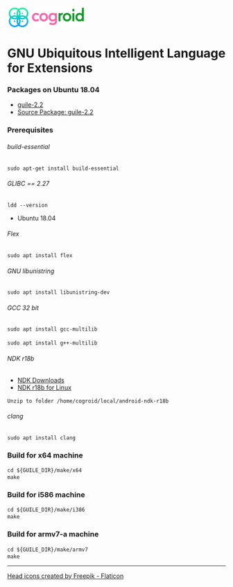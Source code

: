 [![cogroid.com](https://github.com/cogroid/resources/raw/main/images/banner/cogroid-48.png)](https://cogroid.com)

# GNU Ubiquitous Intelligent Language for Extensions

### Packages on Ubuntu 18.04

* [guile-2.2](https://packages.ubuntu.com/bionic/lisp/guile-2.2)
* [Source Package: guile-2.2](https://packages.ubuntu.com/source/bionic/guile-2.2)

### Prerequisites

###### build-essential

```
sudo apt-get install build-essential
```

###### GLIBC == 2.27

```
ldd --version
```

* Ubuntu 18.04

###### Flex

```
sudo apt install flex
```

###### GNU libunistring

```
sudo apt install libunistring-dev
```

###### GCC 32 bit

```
sudo apt install gcc-multilib

sudo apt install g++-multilib
```

###### NDK r18b

* [NDK Downloads](https://developer.android.com/ndk/downloads)
* [NDK r18b for Linux](https://dl.google.com/android/repository/android-ndk-r18b-linux-x86_64.zip)

```
Unzip to folder /home/cogroid/local/android-ndk-r18b
```

###### clang

```
sudo apt install clang
```

### Build for x64 machine

```
cd ${GUILE_DIR}/make/x64
make
```

### Build for i586 machine

```
cd ${GUILE_DIR}/make/i386
make
```

### Build for armv7-a machine

```
cd ${GUILE_DIR}/make/armv7
make
```

---
[Head icons created by Freepik - Flaticon](https://www.flaticon.com/free-icons/head)
